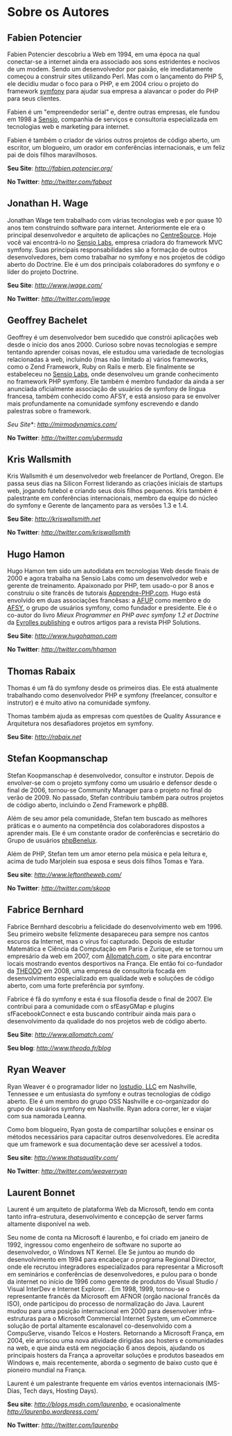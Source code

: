 ﻿Sobre os Autores
=================

Fabien Potencier
----------------

Fabien Potencier descobriu a Web em 1994, em uma época na qual conectar-se a
internet ainda era associado aos sons estridentes e nocivos de um modem.
Sendo um desenvolvedor por paixão, ele imediatamente começou a construir sites utilizando
Perl. Mas com o lançamento do PHP 5, ele decidiu mudar o foco para o PHP, e
em 2004 criou o projeto do framework [symfony](http://www.symfony-project.org/)
para ajudar sua empresa a alavancar o poder do PHP para seus clientes.

Fabien é um "empreendedor serial" e, dentre outras empresas, ele fundou em 1998 a
[Sensio](http://www.sensio.com/), companhia de serviços e consultoria
especializada em tecnologias web e marketing para internet.

Fabien é também o criador de vários outros projetos de código aberto, um escritor, um
blogueiro, um orador em conferências internacionais, e um feliz pai de dois
filhos maravilhosos.

**Seu Site**: *http://fabien.potencier.org/*

**No Twitter**: *http://twitter.com/fabpot*

Jonathan H. Wage
----------------

Jonathan Wage tem trabalhado com várias tecnologias web e por quase 10
anos tem construindo software para internet. Anteriormente ele era o principal desenvolvedor
e arquiteto de aplicações no [CentreSource](http://www.centresource.com).
Hoje você vai encontrá-lo no [Sensio Labs](http://www.sensiolabs.com), empresa
criadora do framework MVC symfony. Suas principais responsabilidades são
a formação de outros desenvolvedores, bem como trabalhar no symfony e nos projetos de código aberto do
Doctrine. Ele é um dos principais colaboradores do symfony e o líder do
projeto Doctrine.

**Seu Site**: *http://www.jwage.com/*

**No Twitter**: *http://twitter.com/jwage*

Geoffrey Bachelet
-----------------

Geoffrey é um desenvolvedor bem sucedido que constrói aplicações web desde o início dos anos
2000. Curioso sobre novas tecnologias e sempre tentando aprender coisas novas,
ele estudou uma variedade de tecnologias relacionadas à web, incluindo (mas não limitado a)
vários frameworks, como o Zend Framework, Ruby on Rails e merb. Ele finalmente
se estabeleceu no [Sensio Labs](http://www.sensiolabs.com/), onde desenvolveu um
grande conhecimento no framework PHP symfony. Ele também é membro fundador
da ainda a ser anunciada oficialmente associação de usuários de symfony de língua francesa,
também conhecido como AFSY, e está ansioso para se envolver mais
profundamente na comunidade symfony escrevendo e dando palestras sobre o framework.

*Seu Site**: *http://mirmodynamics.com/*

**No Twitter**: *http://twitter.com/ubermuda*

Kris Wallsmith
--------------

Kris Wallsmith é um desenvolvedor web freelancer de Portland, Oregon. Ele passa
seus dias na Silicon Forrest liderando as criações iniciais de startups web,
jogando futebol e criando seus dois filhos pequenos. Kris também é palestrante em
conferências internacionais, membro da equipe do núcleo do symfony e Gerente de lançamento
para as versões 1.3 e 1.4.

**Seu Site**: *http://kriswallsmith.net*

**No Twitter**: *http://twitter.com/kriswallsmith*

Hugo Hamon
----------

Hugo Hamon tem sido um autodidata em tecnologias Web desde finais de 2000 e agora
trabalha na Sensio Labs como um desenvolvedor web e gerente de treinamento. Apaixonado por 
PHP, tem usado-o por 8 anos e construiu o site francês de tutorais 
[Apprendre-PHP.com](http://www.apprendre-php.com). Hugo está envolvido em duas 
associações francêsas: a [AFUP](http://www.afup.org) como membro e do 
[AFSY](http://www.afsy.fr), o grupo de usuários symfony, como fundador e 
presidente. Ele é o co-autor do livro _Mieux Programmer en PHP avec symfony 1.2 et Doctrine_
da [Eyrolles publishing](http://www.editions-eyrolles.com/Livre/9782212124941/symfony) e outros artigos para a revista PHP Solutions.

**Seu Site**: *http://www.hugohamon.com*

**No Twitter**: *http://twitter.com/hhamon*

Thomas Rabaix
-------------

Thomas é um fã do symfony desde os primeiros dias. Ele está atualmente trabalhando como desenvolvedor PHP e symfony 
(freelancer, consultor e instrutor) e é muito ativo na comunidade symfony.

Thomas também ajuda as empresas com questões de Quality Assurance e Arquitetura
nos desafiadores projetos em symfony.

**Seu Site**: *http://rabaix.net*

Stefan Koopmanschap
-------------------

Stefan Koopmanschap é desenvolvedor, consultor e instrutor. Depois de envolver-se
com o projeto symfony como um usuário e defensor desde o final de 2006, tornou-se
Community Manager para o projeto no final do verão de 2009. No passado,
Stefan contribuiu também para outros projetos de código aberto, incluindo o Zend
Framework e phpBB.

Além de seu amor pela comunidade, Stefan tem buscado as melhores práticas
e o aumento na competência dos colaboradores dispostos a aprender mais. Ele é um constante
orador de conferências e secretário do
Grupo de usuários [phpBenelux](http://www.phpbenelux.eu/).

Além de PHP, Stefan tem um amor eterno pela música e pela leitura e, acima de tudo
Marjolein sua esposa e seus dois filhos Tomas e Yara.

**Seu site**: *http://www.leftontheweb.com/*

**No Twitter**: *http://twitter.com/skoop*

Fabrice Bernhard
----------------

Fabrice Bernhard descobriu a felicidade do desenvolvimento web em 1996. Seu primeiro
website felizmente desapareceu para sempre nos cantos escuros da Internet,
mas o vírus foi capturado. Depois de estudar Matemática e Ciência da Computação
em Paris e Zurique, ele se tornou um empresário da web em 2007, com
[Allomatch.com](http://www.allomatch.com), o site para encontrar locais mostrando
eventos desportivos na França. Ele então foi co-fundador da [THEODO](http://www.theodo.fr)
em 2008, uma empresa de consultoria focada em desenvolvimento especializado em qualidade web 
e soluções de código aberto, com uma forte preferência por symfony.

Fabrice é fã do symfony e esta é sua filosofia desde o final de 2007. Ele contribui
para a comunidade com o sfEasyGMap e plugins sfFacebookConnect e esta
buscando contribuir ainda mais para o desenvolvimento da qualidade do nos projetos web
de código aberto.

**Seu Site**: *http://www.allomatch.com/*

**Seu blog**: *http://www.theodo.fr/blog*

Ryan Weaver
-----------

Ryan Weaver é o programador lider no [Iostudio, LLC](http://www.iostudio.com/)
em Nashville, Tennessee e um entusiasta do symfony e outras tecnologias de
código aberto. Ele é um membro do grupo OSS Nashville e co-organizador
do grupo de usuários symfony em Nashville. Ryan adora correr, ler e viajar
com sua namorada Leanna.

Como bom blogueiro, Ryan gosta de compartilhar soluções e ensinar os métodos necessários
para capacitar outros desenvolvedores. Ele acredita que um framework e sua documentação
deve ser acessível a todos.

**Seu site**: *http://www.thatsquality.com/*

**No Twitter**: *http://twitter.com/weaverryan*

Laurent Bonnet
--------------

Laurent é um arquiteto de plataforma Web da Microsoft, tendo em conta tanto
infra-estrutura, desenvolvimento e concepção de server farms altamente disponível na web.

Seu nome de conta na Microsoft é laurenbo, e foi criado em janeiro de 1992,
ingressou como engenheiro de software no suporte ao desenvolvedor, o Windows NT Kernel. Ele
Se juntou ao mundo do desenvolvimento em 1994 para encabeçar o programa Regional Director,
onde ele recrutou integradores especializados para representar a Microsoft em
seminários e conferências de desenvolvedores, e pulou para o bonde da internet no início de 1996
como gerente de produtos do Visual Studio / Visual InterDev e Internet Explorer.
. Em 1998, 1999, tornou-se o representante francês da Microsoft em
AFNOR (orgão nacional francês da ISO), onde participou do
processo de normalização do Java. Laurent mudou para uma posição internacional em 2000 para
desenvolver infra-estruturas para o Microsoft Commercial Internet System, um eCommerce
solução de portal altamente escalonavel co-desenvolvido com a CompuServe, visando Telcos
e Hosters. Retornando a Microsoft França, em 2004, ele arriscou uma nova atividade
dirigidas aos hosters e comunidades na web, e que ainda está em negociação 6 anos
depois, ajudando os principais hosters da França a aproveitar soluções e produtos baseados em Windows
e, mais recentemente, aborda o segmento de baixo custo que é
pioneiro mundial na França.

Laurent é um palestrante frequente em vários eventos internacionais (MS-Dias, Tech
days, Hosting Days).

**Seu site**: *http://blogs.msdn.com/laurenbo*, e ocasionalmente *http://laurenbo.wordpress.com/*

**No Twitter**: *http://twitter.com/laurenbo*